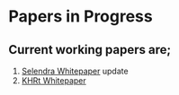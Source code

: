 # Papers in Progress

## Current working papers are;

1. [Selendra Whitepaper](selendra-whitepaper.md) update
2. [KHRt Whitepaper](khrt--stablecoin-paper-v1.3.md)
